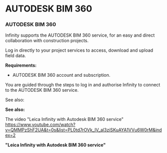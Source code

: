 # AUTODESK BIM 360

### AUTODESK BIM 360

Infinity supports the AUTODESK BIM 360 service, for an easy and direct collaboration with construction projects.

Log in directly to your project services to access, download and upload field data.

**Requirements:**

- AUTODESK BIM 360 account and subscription.

You are guided through the steps to log in and authorise Infinity to connect to the AUTODESK BIM 360 service.

See also:

**See also:**

The video "Leica Infinity with Autodesk BIM 360 service" https://www.youtube.com/watch?v=QMMPzShF2UA&t=0s&list=PL0td7rOVk_IV_al3ziSKuAYA1VVu6W0rM&index=2

**"Leica Infinity with Autodesk BIM 360 service"**

